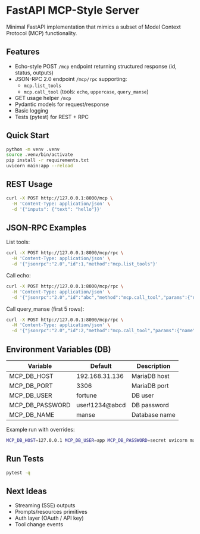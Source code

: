 # FastAPI MCP-Style Server

Minimal FastAPI implementation that mimics a subset of Model Context Protocol (MCP) functionality.

## Features
- Echo-style POST `/mcp` endpoint returning structured response (id, status, outputs)
- JSON-RPC 2.0 endpoint `/mcp/rpc` supporting:
  - `mcp.list_tools`
  - `mcp.call_tool` (tools: `echo`, `uppercase`, `query_manse`)
- GET usage helper `/mcp`
- Pydantic models for request/response
- Basic logging
- Tests (pytest) for REST + RPC

## Quick Start
```bash
python -m venv .venv
source .venv/bin/activate
pip install -r requirements.txt
uvicorn main:app --reload
```

## REST Usage
```bash
curl -X POST http://127.0.0.1:8000/mcp \
  -H 'Content-Type: application/json' \
  -d '{"inputs": {"text": "hello"}}'
```

## JSON-RPC Examples
List tools:
```bash
curl -X POST http://127.0.0.1:8000/mcp/rpc \
  -H 'Content-Type: application/json' \
  -d '{"jsonrpc":"2.0","id":1,"method":"mcp.list_tools"}'
```

Call echo:
```bash
curl -X POST http://127.0.0.1:8000/mcp/rpc \
  -H 'Content-Type: application/json' \
  -d '{"jsonrpc":"2.0","id":"abc","method":"mcp.call_tool","params":{"name":"echo","arguments":{"text":"hello"}}}'
```

Call query_manse (first 5 rows):
```bash
curl -X POST http://127.0.0.1:8000/mcp/rpc \
  -H 'Content-Type: application/json' \
  -d '{"jsonrpc":"2.0","id":2,"method":"mcp.call_tool","params":{"name":"query_manse","arguments":{"limit":5}}}'
```

## Environment Variables (DB)
| Variable | Default | Description |
|----------|---------|-------------|
| MCP_DB_HOST | 192.168.31.136 | MariaDB host |
| MCP_DB_PORT | 3306 | MariaDB port |
| MCP_DB_USER | fortune | DB user |
| MCP_DB_PASSWORD | user!1234@abcd | DB password |
| MCP_DB_NAME | manse | Database name |

Example run with overrides:
```bash
MCP_DB_HOST=127.0.0.1 MCP_DB_USER=app MCP_DB_PASSWORD=secret uvicorn main:app --reload
```

## Run Tests
```bash
pytest -q
```

## Next Ideas
- Streaming (SSE) outputs
- Prompts/resources primitives
- Auth layer (OAuth / API key)
- Tool change events
